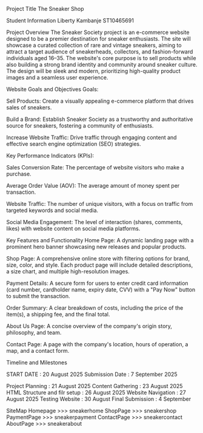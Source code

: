 Project Title
The Sneaker Shop

Student Information 
Liberty Kambanje
ST10465691

Project Overview
The Sneaker Society project is an e-commerce website designed to be a premier destination for sneaker enthusiasts. The site will showcase a curated collection of rare and vintage sneakers, aiming to attract a target audience of sneakerheads, collectors, and fashion-forward individuals aged 16–35. The website's core purpose is to sell products while also building a strong brand identity and community around sneaker culture. The design will be sleek and modern, prioritizing high-quality product images and a seamless user experience.

Website Goals and Objectives
Goals:

Sell Products: Create a visually appealing e-commerce platform that drives sales of sneakers.

Build a Brand: Establish Sneaker Society as a trustworthy and authoritative source for sneakers, fostering a community of enthusiasts.

Increase Website Traffic: Drive traffic through engaging content and effective search engine optimization (SEO) strategies.

Key Performance Indicators (KPIs):

Sales Conversion Rate: The percentage of website visitors who make a purchase.

Average Order Value (AOV): The average amount of money spent per transaction.

Website Traffic: The number of unique visitors, with a focus on traffic from targeted keywords and social media.

Social Media Engagement: The level of interaction (shares, comments, likes) with website content on social media platforms.

Key Features and Functionality
Home Page: A dynamic landing page with a prominent hero banner showcasing new releases and popular products.

Shop Page: A comprehensive online store with filtering options for brand, size, color, and style. Each product page will include detailed descriptions, a size chart, and multiple high-resolution images.

Payment Details: A secure form for users to enter credit card information (card number, cardholder name, expiry date, CVV) with a "Pay Now" button to submit the transaction.

Order Summary: A clear breakdown of costs, including the price of the item(s), a shipping fee, and the final total.

About Us Page: A concise overview of the company's origin story, philosophy, and team.

Contact Page: A page with the company's location, hours of operation, a map, and a contact form.

Timeline and Milestones

START DATE : 20 August 2025
Submission Date : 7 September 2025

Project Planning : 21 August 2025
Content Gathering : 23 August 2025
HTML Structure and filr setup : 26 August 2025
Website Navigation : 27 August 2025
Testing Website : 30 August
Final Submission : 4 September

SiteMap 
Homepage >>> sneakerhome
ShopPage >>> sneakershop
PaymentPage >>> sneakerpayment
ContactPage >>> sneakercontact
AboutPage >>> sneakerabout

